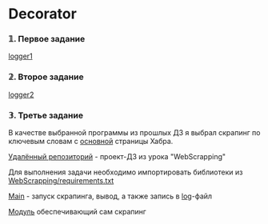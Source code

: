# Decorator

### 𝟙. Первое задание
[logger1](logger1.py)

### 𝟚. Второе задание
[logger2](logger2.py)

### 𝟛. Третье задание
В качестве выбранной программы из прошлых ДЗ я выбрал скрапинг по ключевым словам с [основной](https://habr.com/ru/all/) страницы Хабра.


[Удалённый репозиторий](https://github.com/YopterMatbEro/ScrappyDoo) - проект-ДЗ из урока "WebScrapping"

Для выполнения задачи необходимо импортировать библиотеки из [WebScrapping/requirements.txt](WebScrapping/requirements.txt)

[Main](WebScrapping/main.py) - запуск скрапинга, вывод, а также запись в [log](WebScrapping/log.log)-файл

[Модуль](WebScrapping/data.py) обеспечивающий сам скрапинг